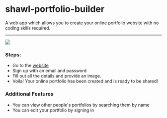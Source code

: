 # shawl-portfolio-builder

A web app which allows you to create your online portfolio website with no coding skills required.
<br><hr>
<img src="https://user-images.githubusercontent.com/34603371/125611349-99a4d786-75a5-4ebd-af13-c9914a2d15a1.png">




### Steps:
<ul>

<li>Go to the <a href="https://shawl-portfolio-builder.herokuapp.com">website</a></li>

<li>Sign up with an email and password</li>

<li>Fill out all the details and provide an image.</li>

<li>Voila! Your online portfolio has been created and is ready to be shared!</li>

</ul>


### Additional Features

<ul>

<li>You can view other people's portfolios by searching them by name</li>

<li>You can edit your portfolio by signing in</li>

</ul>

